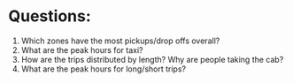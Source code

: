 # Questions:

1. Which zones have the most pickups/drop offs overall?
2. What are the peak hours for taxi?
3. How are the trips distributed by length? Why are people taking the cab?
4. What are the peak hours for long/short trips?
